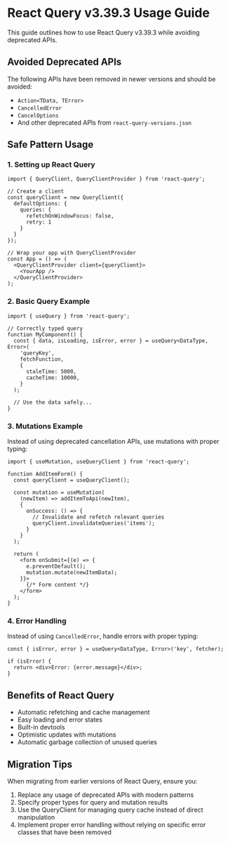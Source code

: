 # React Query v3.39.3 Usage Guide

This guide outlines how to use React Query v3.39.3 while avoiding deprecated APIs.

## Avoided Deprecated APIs

The following APIs have been removed in newer versions and should be avoided:

- `Action<TData, TError>`
- `CancelledError`
- `CancelOptions`
- And other deprecated APIs from `react-query-versions.json`

## Safe Pattern Usage

### 1. Setting up React Query

```tsx
import { QueryClient, QueryClientProvider } from 'react-query';

// Create a client
const queryClient = new QueryClient({
  defaultOptions: {
    queries: {
      refetchOnWindowFocus: false,
      retry: 1
    }
  }
});

// Wrap your app with QueryClientProvider
const App = () => (
  <QueryClientProvider client={queryClient}>
    <YourApp />
  </QueryClientProvider>
);
```

### 2. Basic Query Example

```tsx
import { useQuery } from 'react-query';

// Correctly typed query
function MyComponent() {
  const { data, isLoading, isError, error } = useQuery<DataType, Error>(
    'queryKey',
    fetchFunction,
    {
      staleTime: 5000,
      cacheTime: 10000,
    }
  );
  
  // Use the data safely...
}
```

### 3. Mutations Example

Instead of using deprecated cancellation APIs, use mutations with proper typing:

```tsx
import { useMutation, useQueryClient } from 'react-query';

function AddItemForm() {
  const queryClient = useQueryClient();
  
  const mutation = useMutation(
    (newItem) => addItemToApi(newItem),
    {
      onSuccess: () => {
        // Invalidate and refetch relevant queries
        queryClient.invalidateQueries('items');
      }
    }
  );
  
  return (
    <form onSubmit={(e) => {
      e.preventDefault();
      mutation.mutate(newItemData);
    }}>
      {/* Form content */}
    </form>
  );
}
```

### 4. Error Handling

Instead of using `CancelledError`, handle errors with proper typing:

```tsx
const { isError, error } = useQuery<DataType, Error>('key', fetcher);

if (isError) {
  return <div>Error: {error.message}</div>;
}
```

## Benefits of React Query

- Automatic refetching and cache management
- Easy loading and error states
- Built-in devtools
- Optimistic updates with mutations
- Automatic garbage collection of unused queries

## Migration Tips

When migrating from earlier versions of React Query, ensure you:

1. Replace any usage of deprecated APIs with modern patterns
2. Specify proper types for query and mutation results
3. Use the QueryClient for managing query cache instead of direct manipulation
4. Implement proper error handling without relying on specific error classes that have been removed 